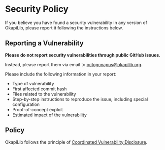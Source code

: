 # Security Policy

If you believe you have found a security vulnerability in any version of OkapiLib, please report it following the instructions below.

## Reporting a Vulnerability

**Please do not report security vulnerabilities through public GitHub issues.**

Instead, please report them via email to octogonapus@okapilib.org.

Please include the following information in your report:

- Type of vulnerability
- First affected commit hash
- Files related to the vulnerability
- Step-by-step instructions to reproduce the issue, including special configuration
- Proof-of-concept exploit
- Estimated impact of the vulnerability

## Policy

OkapiLib follows the principle of [Coordinated Vulnerability Disclosure](https://github.com/ossf/oss-vulnerability-guide/blob/main/guide.md).

